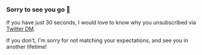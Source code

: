 ### Sorry to see you go 🙁

If you have just 30 seconds, I would love to know why you unsubscribed via [Twitter DM](https://twitter.com/messages/compose?recipient_id=1054417789879025664).

If you don't, I'm sorry for not matching your expectations, and see you in another lifetime!